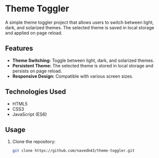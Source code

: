 # Theme Toggler

A simple theme toggler project that allows users to switch between light, dark, and solarized themes. The selected theme is saved in local storage and applied on page reload.

## Features

- **Theme Switching:** Toggle between light, dark, and solarized themes.
- **Persistent Theme:** The selected theme is stored in local storage and persists on page reload.
- **Responsive Design:** Compatible with various screen sizes.

## Technologies Used

- HTML5
- CSS3
- JavaScript (ES6)

## Usage

1. Clone the repository:
   ```bash
   git clone https://github.com/navedk43/theme-toggler.git
